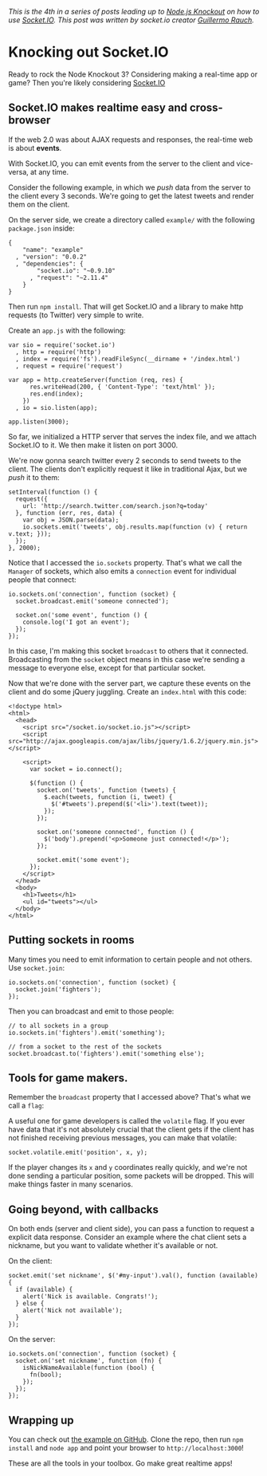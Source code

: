 _This is the 4th in a series of posts leading up to [Node.js
Knockout][1] on how to use [Socket.IO][2]. This post was written by
socket.io creator [Guillermo Rauch][3]._

[1]: http://nodeknockout.com
[2]: http://socket.io/
[3]: http://www.devthought.com/

# Knocking out Socket.IO

Ready to rock the Node Knockout 3?  Considering making a
real-time app or game? Then you're likely considering
[Socket.IO](http://socket.io)

## Socket.IO makes realtime easy and cross-browser

If the web 2.0 was about AJAX requests and responses, the real-time web
is about **events**.

With Socket.IO, you can emit events from the server to the client and
vice-versa, at any time.

Consider the following example, in which we *push* data from the server
to the client every 3 seconds. We're going to get the latest tweets and
render them on the client.

On the server side, we create a directory called `example/` with the
following `package.json` inside:

    {
        "name": "example"
      , "version": "0.0.2"
      , "dependencies": {
            "socket.io": "~0.9.10"
          , "request": "~2.11.4"
        }
    }

Then run `npm install`. That will get Socket.IO and a library to make
http requests (to Twitter) very simple to write.

Create an `app.js` with the following:

    var sio = require('socket.io')
      , http = require('http')
      , index = require('fs').readFileSync(__dirname + '/index.html')
      , request = require('request')

    var app = http.createServer(function (req, res) {
          res.writeHead(200, { 'Content-Type': 'text/html' });
          res.end(index);
        })
      , io = sio.listen(app);

    app.listen(3000);

So far, we initialized a HTTP server that serves the index file,
and we attach Socket.IO to it. We then make it listen on port 3000.

We're now gonna search twitter every 2 seconds to send tweets to the client.
The clients don't explicitly request it like in traditional Ajax, but we _push_
it to them:

    setInterval(function () {
      request({
        url: 'http://search.twitter.com/search.json?q=today'
      }, function (err, res, data) {
        var obj = JSON.parse(data);
        io.sockets.emit('tweets', obj.results.map(function (v) { return v.text; }));
      });
    }, 2000);

Notice that I accessed the `io.sockets` property. That's what we call the
`Manager` of sockets, which also emits a `connection` event for individual
people that connect:

    io.sockets.on('connection', function (socket) {
      socket.broadcast.emit('someone connected');

      socket.on('some event', function () {
        console.log('I got an event');
      });
    });

In this case, I'm making this socket `broadcast` to others that it connected.
Broadcasting from the `socket` object means in this case we're sending a message to
everyone else, except for that particular socket.

Now that we're done with the server part, we capture these events on the client
and do some jQuery juggling. Create an `index.html` with this code:

    <!doctype html>
    <html>
      <head>
        <script src="/socket.io/socket.io.js"></script>
        <script src="http://ajax.googleapis.com/ajax/libs/jquery/1.6.2/jquery.min.js"></script>

        <script>
          var socket = io.connect();

          $(function () {
            socket.on('tweets', function (tweets) {
              $.each(tweets, function (i, tweet) {
                $('#tweets').prepend($('<li>').text(tweet));
              });
            });

            socket.on('someone connected', function () {
              $('body').prepend('<p>Someone just connected!</p>');
            });

            socket.emit('some event');
          });
        </script>
      </head>
      <body>
        <h1>Tweets</h1>
        <ul id="tweets"></ul>
      </body>
    </html>

## Putting sockets in rooms

Many times you need to emit information to certain people and not others.
Use `socket.join`:

    io.sockets.on('connection', function (socket) {
      socket.join('fighters');
    });

Then you can broadcast and emit to those people:

    // to all sockets in a group
    io.sockets.in('fighters').emit('something');

    // from a socket to the rest of the sockets
    socket.broadcast.to('fighters').emit('something else');

## Tools for game makers.

Remember the `broadcast` property that I accessed above? That's what we call a
`flag`:

A useful one for game developers is called the `volatile` flag. If you ever
have data that it's not absolutely crucial that the client gets if the client
has not finished receiving previous messages, you can make that volatile:

    socket.volatile.emit('position', x, y);

If the player changes its `x` and `y` coordinates really quickly, and we're not
done sending a particular position, some packets will be dropped. This will
make things faster in many scenarios.

## Going beyond, with callbacks

On both ends (server and client side), you can pass a function to request a
explicit data response. Consider an example where the chat client sets a
nickname, but you want to validate whether it's available or not.

On the client:

    socket.emit('set nickname', $('#my-input').val(), function (available) {
      if (available) {
        alert('Nick is available. Congrats!');
      } else {
        alert('Nick not available');
      }
    });

On the server:

    io.sockets.on('connection', function (socket) {
      socket.on('set nickname', function (fn) {
        isNickNameAvailable(function (bool) {
          fn(bool);
        });
      });
    });

## Wrapping up

You can check out [the example on GitHub][4]. Clone the repo, then run
`npm install` and `node app` and point your browser to
`http://localhost:3000`!

These are all the tools in your toolbox. Go make great realtime apps!

[4]: https://github.com/nko3/knocking-out-socket.io
